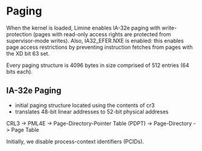 # Paging

When the kernel is loaded, Limine enables IA-32e paging with write-protection (pages with read-only access rights are protected from supervisor-mode writes). Also, IA32_EFER.NXE is enabled: this enables page access restrictions by preventing instruction fetches from pages with the XD bit 63 set.

Every paging structure is 4096 bytes in size comprised of 512 entries (64 bits each).

## IA-32e Paging

* initial paging structure located using the contents of cr3
* translates 48-bit linear addresses to 52-bit physical addreses

CRL3 -> PML4E -> Page-Directory-Pointer Table (PDPT) -> Page-Directory -> Page Table 

Initially, we disable process-context identifiers (PCIDs).